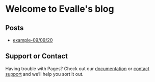 # Welcome to Evalle's blog

## Posts
- [example-09/09/20](09-09-20.md)

## Support or Contact

Having trouble with Pages? Check out our [documentation](https://docs.github.com/categories/github-pages-basics/) or [contact support](https://github.com/contact) and we’ll help you sort it out.
